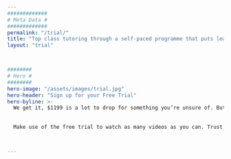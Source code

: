 ```yaml
---
#############
# Meta Data #
#############
permalink: "/trial/"
title: "Top class tutoring through a self-paced programme that puts learning in the palm of your hand"
layout: "trial"



########
# Hero #
########
hero-image: "/assets/images/trial.jpg"
hero-header: "Sign up for your Free Trial"
hero-byline: >-
  We get it, $1199 is a lot to drop for something you’re unsure of. But we guarantee you, that’s a lot less than what you would pay for a tutor for the duration of secondary school. Especially if it works better.
  
  
  Make use of the free trial to watch as many videos as you can. Trust us, it’s life changing.



---
```

